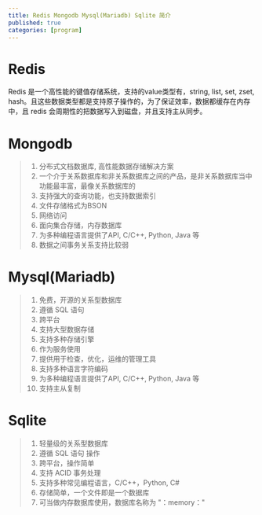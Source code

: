```yaml
---
title: Redis Mongodb Mysql(Mariadb) Sqlite 简介
published: true
categories: [program]
---
```


# Redis
>
Redis 是一个高性能的键值存储系统，支持的value类型有，string, list, set, zset, hash。且这些数据类型都是支持原子操作的，为了保证效率，数据都缓存在内存中，且 redis 会周期性的把数据写入到磁盘，并且支持主从同步。

# Mongodb
> 1. 分布式文档数据库, 高性能数据存储解决方案
> 2. 一个介于关系数据库和非关系数据库之间的产品，是非关系数据库当中功能最丰富，最像关系数据库的
> 3. 支持强大的查询功能，也支持数据索引
> 4. 文件存储格式为BSON
> 5. 网络访问
> 6. 面向集合存储，内存数据库
> 7. 为多种编程语言提供了API, C/C++, Python, Java 等
> 8. 数据之间事务关系支持比较弱

# Mysql(Mariadb)
> 1. 免费，开源的关系型数据库
> 2. 遵循 SQL 语句
> 3. 跨平台
> 4. 支持大型数据存储
> 5. 支持多种存储引擎
> 6. 作为服务使用
> 7. 提供用于检查，优化，运维的管理工具
> 8. 支持多种语言字符编码
> 9. 为多种编程语言提供了API, C/C++, Python, Java 等
> 10. 支持主从复制

# Sqlite
> 1. 轻量级的关系型数据库
> 2. 遵循 SQL 语句 操作
> 3. 跨平台，操作简单
> 4. 支持 ACID 事务处理
> 5. 支持多种常见编程语言，C/C++，Python, C#
> 6. 存储简单，一个文件即是一个数据库
> 7. 可当做内存数据库使用，数据库名称为 "：memory："